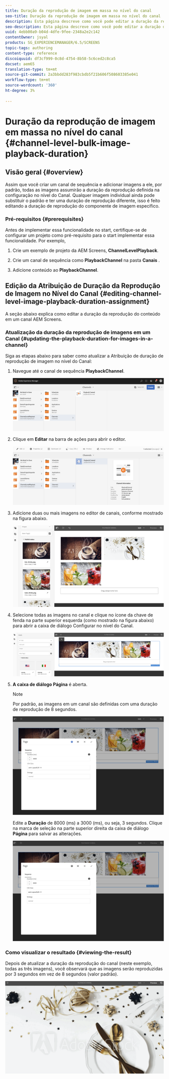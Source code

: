 ```yaml
---
title: Duração da reprodução de imagem em massa no nível do canal
seo-title: Duração da reprodução de imagem em massa no nível do canal
description: Esta página descreve como você pode editar a duração da reprodução de um componente de imagem específico.
seo-description: Esta página descreve como você pode editar a duração da reprodução de um componente de imagem específico.
uuid: 4ebb00a9-b04d-4dfe-9fee-2348a2e2c142
contentOwner: jsyal
products: SG_EXPERIENCEMANAGER/6.5/SCREENS
topic-tags: authoring
content-type: reference
discoiquuid: df3cf999-0c8d-4754-8b58-5c6ced2c8ca5
docset: aem65
translation-type: tm+mt
source-git-commit: 2a3bbdd283f983cbdb5f21b606f508603385e041
workflow-type: tm+mt
source-wordcount: '360'
ht-degree: 3%

---
```



# Duração da reprodução de imagem em massa no nível do canal {#channel-level-bulk-image-playback-duration}

## Visão geral {#overview}

Assim que você criar um canal de sequência e adicionar imagens a ele, por padrão, todas as imagens assumirão a duração da reprodução definida na configuração no nível do Canal. Qualquer imagem individual ainda pode substituir o padrão e ter uma duração de reprodução diferente, isso é feito editando a duração de reprodução do componente de imagem específico.

### Pré-requisitos {#prerequisites}

Antes de implementar essa funcionalidade no start, certifique-se de configurar um projeto como pré-requisito para o start implementar essa funcionalidade. Por exemplo,

1. Crie um exemplo de projeto da AEM Screens, **ChannelLevelPlayback**.

1. Crie um canal de sequência como **PlaybackChannel** na pasta **Canais** .

1. Adicione conteúdo ao **PlaybackChannel**.

## Edição da Atribuição de Duração da Reprodução de Imagem no Nível do Canal {#editing-channel-level-image-playback-duration-assignment}

A seção abaixo explica como editar a duração da reprodução do conteúdo em um canal AEM Screens.

### Atualização da duração da reprodução de imagens em um Canal {#updating-the-playback-duration-for-images-in-a-channel}

Siga as etapas abaixo para saber como atualizar a Atribuição de duração de reprodução de imagem no nível do Canal:

1. Navegue até o canal de sequência **PlaybackChannel**.

   ![screen_shot_2019-06-24at62818pm](assets/screen_shot_2019-06-24at62818pm.png)

1. Clique em **Editar** na barra de ações para abrir o editor.

   ![screen_shot_2019-06-24at70141pm](assets/screen_shot_2019-06-24at70141pm.png)

1. Adicione duas ou mais imagens no editor de canais, conforme mostrado na figura abaixo.

   ![screen_shot_2019-06-24at90534pm](assets/screen_shot_2019-06-24at90534pm.png)

1. Selecione todas as imagens no canal e clique no ícone da chave de fenda na parte superior esquerda (como mostrado na figura abaixo) para abrir a caixa de diálogo Configurar no nível do Canal.

   ![screen_shot_2019-06-25at95945am](assets/screen_shot_2019-06-25at95945am.png)

1. **A caixa de diálogo Página** é aberta.

   >[!NOTE]
   >Por padrão, as imagens em um canal são definidas com uma duração de reprodução de 8 segundos.

   ![screen_shot_2019-06-25at100343am](assets/screen_shot_2019-06-25at100343am.png)

   Edite a **Duração** de 8000 (ms) a 3000 (ms), ou seja, 3 segundos. Clique na marca de seleção na parte superior direita da caixa de diálogo **Página** para salvar as alterações.

   ![screen_shot_2019-06-25at101527am](assets/screen_shot_2019-06-25at101527am.png)

### Como visualizar o resultado {#viewing-the-result}

Depois de atualizar a duração da reprodução do canal (neste exemplo, todas as três imagens), você observará que as imagens serão reproduzidas por 3 segundos em vez de 8 segundos (valor padrão).

![canal_pré-visualização](assets/channel_preview.gif)

